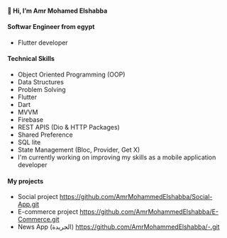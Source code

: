 #### 👋 Hi, I’m Amr Mohamed Elshabba
#### Softwar Engineer from egypt
  - Flutter developer 
#### Technical Skills
  - Object Oriented Programming (OOP)
  - Data Structures
  - Problem Solving 
  - Flutter
  - Dart
  - MVVM
  - Firebase
  - REST APIS (Dio & HTTP Packages)
  - Shared Preference
  - SQL lite
  - State Management (Bloc, Provider, Get X)
  - I'm currently working on improving my skills as a mobile application developer
#### My projects
  - Social project https://github.com/AmrMohammedElshabba/Social-App.git
  - E-commerce project https://github.com/AmrMohammedElshabba/E-Commerce.git
  - News App (الجريدة) https://github.com/AmrMohammedElshabba/-.git
<!---

--->

